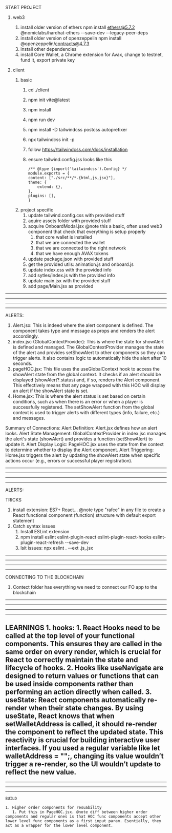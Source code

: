   START PROJECT
   
   1. web3
      1. install older version of ethers
      npm install ethers@5.7.2 @nomiclabs/hardhat-ethers --save-dev --legacy-peer-deps
      2. install older version of openzeppelin
      npm install @openzeppelin/contracts@4.7.3
      3. install other dependencies
      4. install Core Wallet, a Chrome extension for Avax, change to testnet, fund it, export private key

   2. client
      1. basic
         1. cd ./client
         2. npm init vite@latest
         3. npm install
         4. npm run dev
         5. npm install -D tailwindcss postcss autoprefixer
         6. npx tailwindcss init -p
         7. follow https://tailwindcss.com/docs/installation
         8. ensure tailwind.config.jss looks like this

                /** @type {import('tailwindcss').Config} */
                module.exports = {
                content: ["./src/**/*.{html,js,jsx}"],
                theme: {
                    extend: {},
                },
                plugins: [],
                }
       2. project specific
          1. update tailwind.config.css with provided stuff
          2. aquire assets folder with provided stuff
          3. acquire OnboardModal.jsx @note this a basic, often used web3 component that check that everything is setup properly
             1. that core wallet is installed
             2. that we are connected the wallet
             3. that we are connected to the right network
             4. that we have enough AVAX tokens
          4. update package.json with provided stuff
          5. get the provided utils: animation.js and onboard.js
          6. update index.css with the provided info
          7. add sytles/index.js with the provided info
          8. update main.jsx with the provided stuff
          9. add page/Main.jsx as provided


----------------------------------------------------------------------------------------------------------------------------
----------------------------------------------------------------------------------------------------------------------------
----------------------------------------------------------------------------------------------------------------------------
----------------------------------------------------------------------------------------------------------------------------


   ALERTS:

   1. Alert.jsx: This is indeed where the alert component is defined. The component takes type and message as props and renders the alert accordingly.
   2. index.jsc (GlobalContextProvider): This is where the state for showAlert is defined and managed. The GlobalContextProvider manages the state of the alert and provides setShowAlert to other components so they can trigger alerts. It also contains logic to automatically hide the alert after 10 seconds.
   3. pageHOC.jsx: This file uses the useGlobalContext hook to access the showAlert state from the global context. It checks if an alert should be displayed (showAlert?.status) and, if so, renders the Alert component. This effectively means that any page wrapped with this HOC will display an alert if the showAlert state is set.
   4. Home.jsx: This is where the alert status is set based on certain conditions, such as when there is an error or when a player is successfully registered. The setShowAlert function from the global context is used to trigger alerts with different types (info, failure, etc.) and messages.

   Summary of Connections:
   Alert Definition: Alert.jsx defines how an alert looks.
   Alert State Management: GlobalContextProvider in index.jsc manages the alert's state (showAlert) and provides a function (setShowAlert) to update it.
   Alert Display Logic: PageHOC.jsx uses the state from the context to determine whether to display the Alert component.
   Alert Triggering: Home.jsx triggers the alert by updating the showAlert state when specific actions occur (e.g., errors or successful player registration).



----------------------------------------------------------------------------------------------------------------------------
----------------------------------------------------------------------------------------------------------------------------
----------------------------------------------------------------------------------------------------------------------------
----------------------------------------------------------------------------------------------------------------------------


   ALERTS:

   TRICKS

   1. install extension: ES7+ React... @note type "rafce" in any file to create a React functional component (function) structure with default export statement
   2. Catch syntax issues
      1. Install ESLint extension 
      2. npm install eslint eslint-plugin-react eslint-plugin-react-hooks eslint-plugin-react-refresh --save-dev
      3. lsit issues: npx eslint . --ext .js,.jsx


----------------------------------------------------------------------------------------------------------------------------
----------------------------------------------------------------------------------------------------------------------------
----------------------------------------------------------------------------------------------------------------------------
----------------------------------------------------------------------------------------------------------------------------

   CONNECTING TO THE BLOCKCHAIN

   1. Contect folder has everything we need to connect our FO app to the blockchain



----------------------------------------------------------------------------------------------------------------------------
----------------------------------------------------------------------------------------------------------------------------
----------------------------------------------------------------------------------------------------------------------------
----------------------------------------------------------------------------------------------------------------------------


   LEARNINGS
      1. hooks: 
         1. React Hooks need to be called at the top level of your functional components. This ensures they are called in the same order on every render, which is crucial for React to correctly maintain the state and lifecycle of hooks.
         2. Hooks like useNavigate are designed to return values or functions that can be used inside components rather than performing an action directly when called.
         3. useState: React components automatically re-render when their state changes. By using useState, React knows that when setWalletAddress is called, it should re-render the component to reflect the updated state. This reactivity is crucial for building interactive user interfaces.
         If you used a regular variable like let walletAddress = "";, changing its value wouldn’t trigger a re-render, so the UI wouldn’t update to reflect the new value.
----------------------------------------------------------------------------------------------------------------------------
----------------------------------------------------------------------------------------------------------------------------
----------------------------------------------------------------------------------------------------------------------------
----------------------------------------------------------------------------------------------------------------------------





    BUILD

    1. Higher order components for resuability
       1. Put this in PageHOC.jsx. @note diff between higher order components and regular ones is that HOC func components accept other lower level func components as a first input param. Esentially, they act as a wrapper for the lower level component.